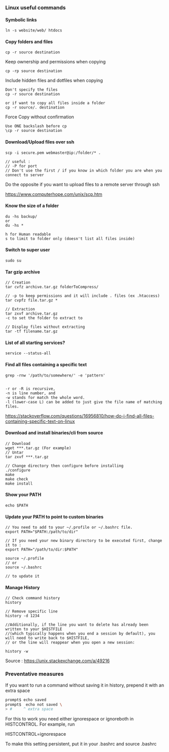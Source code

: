 ### Linux useful commands

#### Symbolic links

```
ln -s website/web/ htdocs
```

#### Copy folders and files

```
cp -r source destination
```

Keep ownership and permissions when copying
```
cp -rp source destination
```

Include hidden files and dotfiles when copying

```
Don't specify the files
cp -r source destination

or if want to copy all files inside a folder
cp -r source/. destination
```

Force Copy without confirmation

```
Use ONE backslash before cp
\cp -r source destination
```


#### Download/Upload files over ssh 

```
scp -i secure.pem webmaster@ip:/folder/* .

// useful :
// -P for port
// Don't use the first / if you know in which folder you are when you connect to server
```

Do the opposite if you want to upload files to a remote server through ssh

https://www.computerhope.com/unix/scp.htm

#### Know the size of a folder

```
du -hs backup/
or
du -hs *

h for Human readable
s to limit to folder only (doesn't list all files inside)
```

#### Switch to super user

```
sudo su
```

#### Tar gzip archive

```
// Creation
tar cvfz archive.tar.gz folderToCompress/

// -p to keep permissions and it will include . files (ex .htaccess)
tar cvpfz file.tar.gz *

// Extraction
tar zxvf archive.tar.gz
-c to set the folder to extract to

// Display files without extracting
tar -tf filename.tar.gz
```

#### List of all starting services?

```
service --status-all
```

#### Find all files containing a specific text

```
grep -rnw '/path/to/somewhere/' -e 'pattern'


-r or -R is recursive,
-n is line number, and
-w stands for match the whole word.
-l (lower-case L) can be added to just give the file name of matching files.

```

https://stackoverflow.com/questions/16956810/how-do-i-find-all-files-containing-specific-text-on-linux

#### Download and install binaries/cli from source

```
// Download 
wget ***.tar.gz (For example)
// Untar
tar zxvf ***.tar.gz

// Change directory then configure before installing
./configure
make
make check
make install

```

#### Show your PATH
```
echo $PATH
```

#### Update your PATH to point to custom binaries
```
// You need to add to your ~/.profile or ~/.bashrc file. 
export PATH="$PATH:/path/to/dir"

// If you need your new binary directory to be executed first, change it to :
export PATH="/path/to/dir:$PATH"

source ~/.profile 
// or
source ~/.bashrc

// to update it 
```

#### Manage History

```
// Check command history
history

// Remove specific line
history -d 1234

//Additionally, if the line you want to delete has already been written to your $HISTFILE
//(which typically happens when you end a session by default), you will need to write back to $HISTFILE, 
// or the line will reappear when you open a new session:
  
history -w

```
Source : https://unix.stackexchange.com/a/49216

### Preventative measures

If you want to run a command without saving it in history, prepend it with an extra space
```bash
prompt$ echo saved
prompt$  echo not saved \
> #     ^ extra space
```
For this to work you need either ignorespace or ignoreboth in HISTCONTROL. For example, run

HISTCONTROL=ignorespace

To make this setting persistent, put it in your .bashrc and source .bashrc